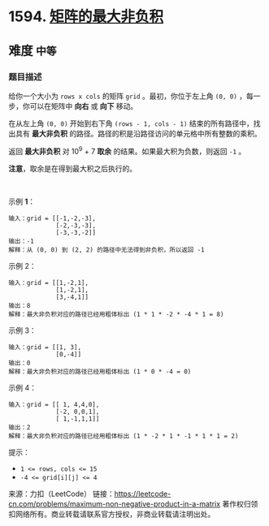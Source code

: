 # 1594. [矩阵的最大非负积](https://leetcode-cn.com/problems/maximum-non-negative-product-in-a-matrix/)  
<font size=5> 难度 `中等` </font>
---

### 题目描述

给你一个大小为 `rows x cols` 的矩阵 `grid` 。最初，你位于左上角 `(0, 0)` ，每一步，你可以在矩阵中 **向右** 或 **向下** 移动。

在从左上角 `(0, 0)` 开始到右下角 `(rows - 1, cols - 1)` 结束的所有路径中，找出具有 **最大非负积** 的路径。路径的积是沿路径访问的单元格中所有整数的乘积。

返回 **最大非负积** 对 10<sup>9</sup> + 7 **取余** 的结果。如果最大积为负数，则返回 `-1` 。

**注意**，取余是在得到最大积之后执行的。

 

示例 **1**：
```
输入：grid = [[-1,-2,-3],
             [-2,-3,-3],
             [-3,-3,-2]]
输出：-1
解释：从 (0, 0) 到 (2, 2) 的路径中无法得到非负积，所以返回 -1
```
示例 2：
```
输入：grid = [[1,-2,1],
             [1,-2,1],
             [3,-4,1]]
输出：8
解释：最大非负积对应的路径已经用粗体标出 (1 * 1 * -2 * -4 * 1 = 8)
```
示例 3：
```
输入：grid = [[1, 3],
             [0,-4]]
输出：0
解释：最大非负积对应的路径已经用粗体标出 (1 * 0 * -4 = 0)
```
示例 4：
```
输入：grid = [[ 1, 4,4,0],
             [-2, 0,0,1],
             [ 1,-1,1,1]]
输出：2
解释：最大非负积对应的路径已经用粗体标出 (1 * -2 * 1 * -1 * 1 * 1 = 2)
```

提示：

* `1 <= rows, cols <= 15`
* `-4 <= grid[i][j] <= 4`

来源：力扣（LeetCode）
链接：https://leetcode-cn.com/problems/maximum-non-negative-product-in-a-matrix
著作权归领扣网络所有。商业转载请联系官方授权，非商业转载请注明出处。
